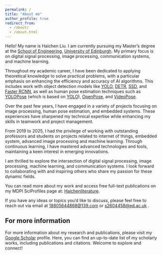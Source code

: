 ```yaml
---
permalink: /
title: "About me"
author_profile: true
redirect_from: 
  - /about/
  - /about.html
---
```


Hello! My name is Haichen Liu. I am currently pursuing my Master’s degree at the [School of Engineering](https://eng.ed.ac.uk/), [University of Edinburgh](https://www.ed.ac.uk/). My primary focus is on digital signal processing, image processing, communication systems, and machine learning.

Throughout my academic career, I have been dedicated to applying theoretical knowledge to solve practical problems, with a particular emphasis on enhancing the efficiency and accuracy of AI algorithms. This includes work with object detection models like [YOLO](https://github.com/ultralytics/ultralytics), [DETR](https://github.com/facebookresearch/detr), [SSD](https://github.com/amdegroot/ssd.pytorch), and [Faster RCNN](https://github.com/jwyang/faster-rcnn.pytorch), as well as human pose estimation techniques such as [YOLOPose](https://arxiv.org/abs/2204.06806) (which is based on [YOLO](https://github.com/ultralytics/ultralytics)), [OpenPose](https://github.com/CMU-Perceptual-Computing-Lab/openpose), and [VideoPose](https://github.com/facebookresearch/VideoPose3D).

Over the past few years, I have engaged in a variety of projects focusing on image processing, human pose estimation, and embedded systems. These experiences have sharpened my technical expertise while enhancing my skills in teamwork and project management. 

From 2019 to 2025, I had the privilege of working with outstanding professors and students on projects related to internet of things, embedded system, advanced image processing and machine learning. Through continuous learning, I have mastered advanced technologies and tools, maintaining a keen interest in emerging innovations.

I am thrilled to explore the intersection of digital signal processing, image processing, machine learning, and communication systems. I look forward to collaborating with and inspiring others who share my passion for these dynamic fields.

You can read more about my work and access free full-text publications on my MDPI SciProfiles page at: [Haichenliterature](https://sciprofiles.com/profile/HaichenLiu).

If you have any ideas or topics you’d like to discuss, please feel free to reach out via email at 18805644868@139.com or s2604458@ed.ac.uk .

For more information
------
For more information about my research and publications, please visit my [Google Scholar](https://scholar.google.com/citations?hl=en&user=wv4jqDEAAAAJ) profile. Here, you can find an up-to-date list of my scholarly works, including publications and citations. Welcome to explore and connect!
